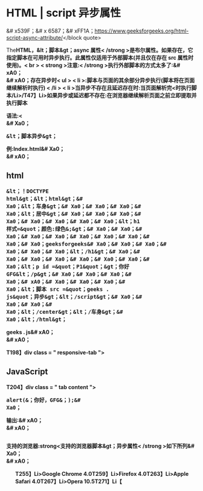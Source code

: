 # HTML | script 异步属性</h1></h1><block quote>&# x539F；&# x 6587；&# xFF1A；<a href = " https://www . geeksforgeeks . org/HTML-script-async-attribute/">https://www.geeksforgeeks.org/html-script-async-attribute/</a></block quote><p>The<strong>HTML，&lt；脚本&gt；async 属性< /strong >是布尔属性。如果存在，它指定脚本在可用时异步执行。此属性仅适用于外部脚本(并且仅在存在 src 属性时使用)。< br > < strong >注意:< /strong >执行外部脚本的方式太多了:&# xA0；<br>&# xA0；存在异步时< ul > < li >:脚本与页面的其余部分异步执行(脚本将在页面继续解析时执行) < /li > < li >当异步不存在且延迟存在时:当页面解析完<时执行脚本/Li>/T47】Li>如果异步或延迟都不存在:在浏览器继续解析页面之前立即提取并执行脚本</Li></ul></p><p><strong>语法:< <br>&# Xa0；<pre>&lt；脚本异步&gt；</pre></p><p><strong>例:</strong>Index.html&# Xa0；<br>&# xA0；<div class = " responsive-tab "><H2 class = " tab title ">html</H2><div class = " tab content "><pre>&lt；！DOCTYPE html&gt；&lt；html&gt；&# Xa0；&lt；车身&gt；&# Xa0；&# Xa0；&# Xa0；&# Xa0；&lt；居中&gt；&# Xa0；&# Xa0；&# Xa0；&# Xa0；&# Xa0；&# Xa0；&# Xa0；&# Xa0；&lt；h1 样式=&quot；颜色:绿色&;&gt；&# Xa0；&# Xa0；&# Xa0；&# Xa0；&# Xa0；&# Xa0；&# Xa0；&# Xa0；&# Xa0；&# Xa0；geeksforgeeks&# Xa0；&# Xa0；&# Xa0；&# Xa0；&# Xa0；&# Xa0；&lt；/h1&gt；&# Xa0；&# Xa0；&# Xa0；&# Xa0；&# Xa0；&# Xa0；&# Xa0；&# Xa0；&lt；p id =&quot；P1&quot；&gt；你好 GFG&lt；/p&gt；&# Xa0；&# Xa0；&# Xa0；&# Xa0；&# xA0；&# Xa0；&# Xa0；&# Xa0；&# Xa0；&lt；脚本 src =&quot；geeks . js&quot；异步&gt；&lt；/script&gt；&# Xa0；&# Xa0；&# Xa0；&# Xa0；&lt；/center&gt；&lt；/车身&gt；&# Xa0；&lt；/html&gt；</pre></div></div></p><p><strong>geeks . js</strong>&# xA0；<br>&# xA0；</p><div class = " noidbendiv ">T198】div class = " responsive-tab "><H2 class = " tab title ">JavaScript</H2>T204】div class = " tab content "><pre>alert(&；你好，GFG&；);&# Xa0；</pre></div></div></div><p><strong>输出:</strong>&# xA0；<br>&# xA0；</p><p><img src = " img/03771 a 97 aceb 574 eee6 fedff 9 ab 889 BC . png " alt></p><p><strong>支持的浏览器:</strong>strong<支持的浏览器脚本&gt；异步属性< /strong >如下所列&# Xa0；<br>&# xA0；<ul>T255】Li>Google Chrome 4.0</Li>T259】Li>Firefox 4.0</Li>T263】Li>Apple Safari 4.0</Li>T267】Li>Opera 10.5</Li>T271】Li【</p></body></html>